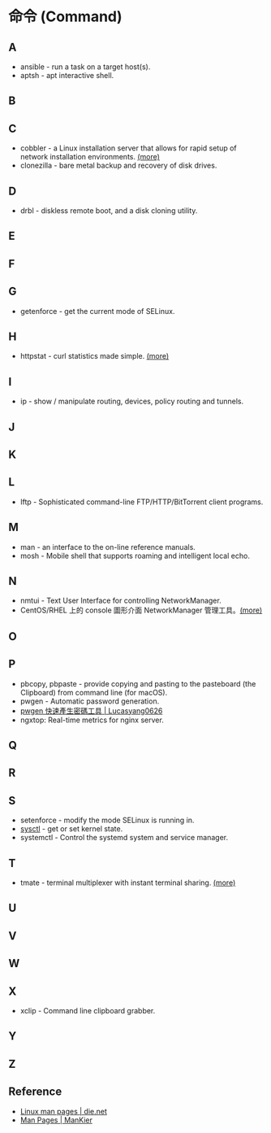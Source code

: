 # 命令 (Command)

## A

- ansible - run a task on a target host(s).
- aptsh - apt interactive shell.

## B

## C

- cobbler - a Linux installation server that allows for rapid setup of network installation environments. [(more)](http://cobbler.github.io/)
- clonezilla - bare metal backup and recovery of disk drives.

## D

- drbl - diskless remote boot, and a disk cloning utility.

## E

## F

## G

- getenforce - get the current mode of SELinux.

## H

- httpstat - curl statistics made simple. [(more)](https://github.com/reorx/httpstat)

## I

- ip - show / manipulate routing, devices, policy routing and tunnels.

## J

## K

## L

- lftp - Sophisticated command-line FTP/HTTP/BitTorrent client programs.

## M

- man - an interface to the on-line reference manuals.
- mosh - Mobile shell that supports roaming and intelligent local echo.

## N

- nmtui - Text User Interface for controlling NetworkManager.
 - CentOS/RHEL 上的 console 圖形介面 NetworkManager 管理工具。[(more)](https://blog.gtwang.org/linux/nmtui-centos-linux-network-manager-text-user-interface/)

## O

## P

- pbcopy, pbpaste - provide copying and pasting to the pasteboard (the Clipboard) from command line (for macOS).
- pwgen - Automatic password generation.
 - [pwgen 快速產生密碼工具 | Lucasyang0626](http://lucasyang0626.wixsite.com/lucasyang/single-post/2016/08/14/pwgen-%E5%BF%AB%E9%80%9F%E7%94%A2%E7%94%9F%E5%AF%86%E7%A2%BC%E5%B7%A5%E5%85%B7)
- ngxtop: Real-time metrics for nginx server.

## Q

## R

## S

- setenforce - modify the mode SELinux is running in.
- [sysctl](commands/sysctl.md) - get or set kernel state.
- systemctl - Control the systemd system and service manager.

## T

- tmate - terminal multiplexer with instant terminal sharing. [(more)](https://tmate.io/)

## U

## V

## W

## X

- xclip - Command line clipboard grabber.

## Y

## Z

## Reference

- [Linux man pages | die.net](https://linux.die.net/man/)
- [Man Pages \| ManKier](https://www.mankier.com/)


